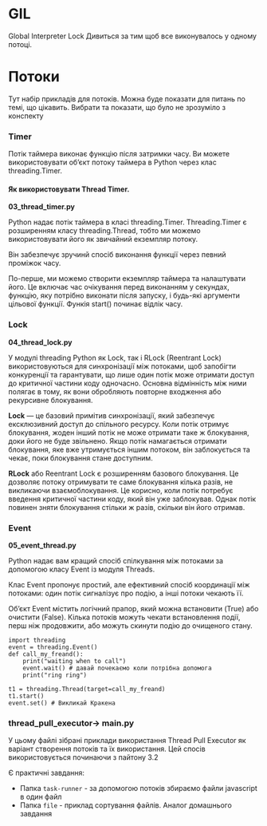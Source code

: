 # GIL
Global Interpreter Lock
Дивиться за тим щоб все виконувалось у одному потоці.
# Потоки

Тут набір прикладів для потоків.
Можна буде показати для питань по темі, що цікавить.
Вибрати та показати, що було не зрозуміло з конспекту

### Timer
Потік таймера виконає функцію після затримки часу.
Ви можете використовувати об’єкт потоку таймера в Python через клас threading.Timer.
#### Як використовувати Thread Timer.
__03_thread_timer.py__

Python надає потік таймера в класі threading.Timer.
Threading.Timer є розширенням класу threading.Thread, тобто ми можемо використовувати його як звичайний екземпляр потоку.

Він забезпечує зручинй спосіб виконання функції через певний проміжок часу.

По-перше, ми можемо створити екземпляр таймера та налаштувати його. Це включає час очікування перед виконанням у секундах, функцію, яку потрібно виконати після запуску, і будь-які аргументи цільової функції.
Функія start() починає відлік часу.
### Lock
__04_thread_lock.py__

У модулі threading Python як Lock, так і RLock (Reentrant Lock) використовуються для синхронізації між потоками, щоб запобігти конкуренції та гарантувати, що лише один потік може отримати доступ до критичної частини коду одночасно. Основна відмінність між ними полягає в тому, як вони обробляють повторне входження або рекурсивне блокування.


**Lock** — це базовий примітив синхронізації, який забезпечує ексклюзивний доступ до спільного ресурсу. Коли потік отримує блокування, жоден інший потік не може отримати таке ж блокування, доки його не буде звільнено. Якщо потік намагається отримати блокування, яке вже утримується іншим потоком, він заблокується та чекає, поки блокування стане доступним.


**RLock** або Reentrant Lock є розширенням базового блокування. Це дозволяє потоку отримувати те саме блокування кілька разів, не викликаючи взаємоблокування. Це корисно, коли потік потребує введення критичної частини коду, який він уже заблокував. Однак потік повинен зняти блокування стільки ж разів, скільки він його отримав.

### Event
__05_event_thread.py__

Python надає вам кращий спосіб спілкування між потоками за допомогою класу Event із модуля Threads.

Клас Event пропонує простий, але ефективний спосіб координації між потоками: один потік сигналізує про подію, а інші потоки чекають її.

Об’єкт Event містить логічний прапор, який можна встановити (True) або очистити (False). Кілька потоків можуть чекати встановлення події, перш ніж продовжити, або можуть скинути подію до очищеного стану.

```
import threading
event = threading.Event()
def call_my_freand():
    print("waiting when to call")
    event.wait() # давай почекаємо коли потрібна допомога
    print("ring ring")

t1 = threading.Thread(target=call_my_freand)
t1.start()
event.set() # Викликай Кракена
```
### thread_pull_executor-> main.py
У цьому файлі зібрані приклади використання Thread Pull Executor як варіант створення потоків та їх використання.
Цей спосів використовується починаючи з пайтону 3.2


Є практичні завдання:

- Папка `task-runner` - за допомогою потоків збираємо файли javascript в один файл
- Папка `file` - приклад сортування файлів. Аналог домашнього завдання
